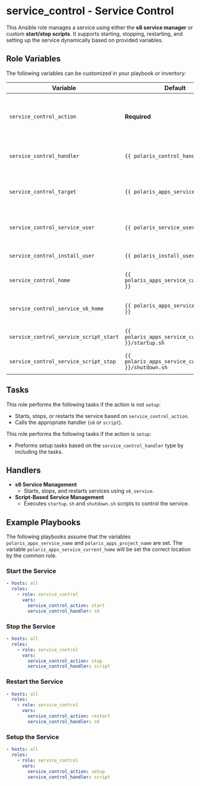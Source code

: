 # service_control - Service Control

This Ansible role manages a service using either the **s6 service manager** or custom **start/stop scripts**. It supports starting, stopping, restarting, and setting up the service dynamically based on provided variables.

## Role Variables

The following variables can be customized in your playbook or inventory:

| Variable | Default | Description |
|----------|---------|-------------|
| `service_control_action` | **Required** | The action to perform (`start`, `stop`, `restart`, `setup`). |
| `service_control_handler` | `{{ polaris_control_handler }}` | The service handler type (`s6` or `script`). |
| `service_control_target` | `{{ polaris_apps_service_name }}` | The name of the service being controlled. |
| `service_control_service_user` | `{{ polaris_service_user }}` | User under which the service runs. |
| `service_control_install_user` | `{{ polaris_install_user }}` | User who installed the service. |
| `service_control_home` | `{{ polaris_apps_service_current_home }}` | Home directory of the service. |
| `service_control_service_s6_home` | `{{ polaris_apps_service_s6_home }}` | S6 home directory (for `s6` handler). |
| `service_control_service_script_start` | `{{ polaris_apps_service_current_home }}/startup.sh` | Start script (for `script` handler). |
| `service_control_service_script_stop` | `{{ polaris_apps_service_current_home }}/shutdown.sh` | Stop script (for `script` handler). |

## Tasks

This role performs the following tasks if the action is not `setup`:
- Starts, stops, or restarts the service based on `service_control_action`.
- Calls the appropriate handler (`s6` or `script`).

This role performs the following tasks if the action is `setup`:
- Preforms setup tasks based on the `service_control_handler` type by including the tasks.

## Handlers
- **s6 Service Management**
  - Starts, stops, and restarts services using `s6_service`.
- **Script-Based Service Management**
  - Executes `startup.sh` and `shutdown.sh` scripts to control the service.

## Example Playbooks

The following playbooks assume that the variables `polaris_apps_service_name` and `polaris_apps_project_name` are set. The variable `polaris_apps_service_current_home` will be set the correct location by the common role.

### Start the Service
```yaml
- hosts: all
  roles:
    - role: service_control
      vars:
        service_control_action: start
        service_control_handler: s6
```

### Stop the Service
```yaml
- hosts: all
  roles:
    - role: service_control
      vars:
        service_control_action: stop
        service_control_handler: script
```

### Restart the Service
```yaml
- hosts: all
  roles:
    - role: service_control
      vars:
        service_control_action: restart
        service_control_handler: s6
```

### Setup the Service
```yaml
- hosts: all
  roles:
    - role: service_control
      vars:
        service_control_action: setup
        service_control_handler: script
```

